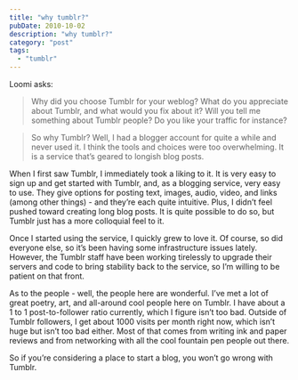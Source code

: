 ```yaml
---
title: "why tumblr?"
pubDate: 2010-10-02
description: "why tumblr?"
category: "post"
tags:
  - "tumblr"
---
```


Loomi asks:

> Why did you choose Tumblr for your weblog? What do you appreciate about Tumblr, and what would you fix about it? Will you tell me something about Tumblr people? Do you like your traffic for instance?

> So why Tumblr? Well, I had a blogger account for quite a while and never used it. I think the tools and choices were too overwhelming. It is a service that’s geared to longish blog posts.

When I first saw Tumblr, I immediately took a liking to it. It is very easy to sign up and get started with Tumblr, and, as a blogging service, very easy to use. They give options for posting text, images, audio, video, and links (among other things) - and they’re each quite intuitive. Plus, I didn’t feel pushed toward creating long blog posts. It is quite possible to do so, but Tumblr just has a more colloquial feel to it.

Once I started using the service, I quickly grew to love it. Of course, so did everyone else, so it’s been having some infrastructure issues lately. However, the Tumblr staff have been working tirelessly to upgrade their servers and code to bring stability back to the service, so I’m willing to be patient on that front.

As to the people - well, the people here are wonderful. I’ve met a lot of great poetry, art, and all-around cool people here on Tumblr. I have about a 1 to 1 post-to-follower ratio currently, which I figure isn’t too bad. Outside of Tumblr followers, I get about 1000 visits per month right now, which isn’t huge but isn’t too bad either. Most of that comes from writing ink and paper reviews and from networking with all the cool fountain pen people out there.

So if you’re considering a place to start a blog, you won’t go wrong with Tumblr.
